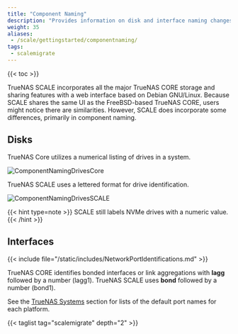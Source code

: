 ```yaml
---
title: "Component Naming"
description: "Provides information on disk and interface naming changes related to the change from FreeBSD storage and sharing in CORE to Linux in TrueNAS SCALE."
weight: 35
aliases:
 - /scale/gettingstarted/componentnaming/
tags:
 - scalemigrate
---
```


{{< toc >}}

TrueNAS SCALE incorporates all the major TrueNAS CORE storage and sharing features with a web interface based on Debian GNU/Linux.
Because SCALE shares the same UI as the FreeBSD-based TrueNAS CORE, users might notice there are similarities.
However, SCALE does incorporate some differences, primarily in component naming.

## Disks

TrueNAS Core utilizes a numerical listing of drives in a system.

![ComponentNamingDrivesCore](/images/SCALE/ComponentNamingDrivesCore.png "TrueNAS Core Drive Listing")

TrueNAS SCALE uses a lettered format for drive identification.  

![ComponentNamingDrivesSCALE](/images/SCALE/ComponentNamingDrivesSCALE.png "TrueNAS SCALE Drive Listing")

{{< hint type=note >}}
SCALE still labels NVMe drives with a numeric value.
{{< /hint >}}

## Interfaces

{{< include file="/static/includes/NetworkPortIdentifications.md" >}}

TrueNAS CORE identifies bonded interfaces or link aggregations with **lagg** followed by a number (lagg1).
TrueNAS SCALE uses **bond** followed by a number (bond1).

See the [TrueNAS Systems](https://www.truenas.com/docs/hardware/) section for lists of the default port names for each platform.

{{< taglist tag="scalemigrate" depth="2" >}}
